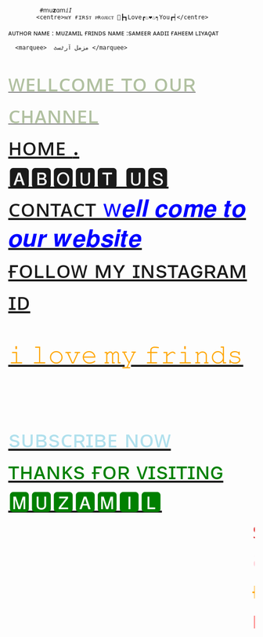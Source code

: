              #ｍ𝗎𝘇ɑｍⅈ𝘐
            <centre>ᴍʏ ғɪʀsᴛ ᴘʀᴏᴊᴇᴄᴛ 🧗┣┓Love┏♨❤♨┑You┏┥</centre>
ᴀᴜᴛʜᴏʀ ɴᴀᴍᴇ : ᴍᴜᴢᴀᴍɪʟ 
ғʀɪɴᴅs ɴᴀᴍᴇ :sᴀᴍᴇᴇʀ 
ᴀᴀᴅɪɪ 
ғᴀʜᴇᴇᴍ
ʟɪʏᴀǫᴀᴛ 

      <marquee>  مزمل آرٹسٹ </marquee>

 <a href="https://instagram.com/___meir___muzamil__?igshid=NGVhN2U2NjQ0Yg=="> 
 <br><font color="blackdark"><font size="70"><centre>                ᴡᴇʟʟᴄᴏᴍᴇ ᴛᴏ ᴏᴜʀ ᴄʜᴀɴɴᴇʟ</centre>
<a href="https://instagram.com/___meir___muzamil__?igshid=NGVhN2U2NjQ0Yg=="><br>ʜᴏᴍᴇ
<a href="https://www.timesinternet.in">.        
<br>🅰🅱🅾🆄🆃 🆄🆂
<a href="https://www.indgovtjobs.in9103594759">
<br>ᴄᴏɴᴛᴀᴄᴛ
<font color="blue"><font size="100">w𝒆𝒍𝒍 𝒄𝒐𝒎𝒆 𝒕𝒐 𝒐𝒖𝒓 𝒘𝒆𝒃𝒔𝒊𝒕𝒆</font></font>
<a href="https://instagram.com/___meir___muzamil__?igshid=NGVhN2U2NjQ0Yg== "><br><font size="30">ғᴏʟʟᴏᴡ ᴍʏ ɪɴsᴛᴀɢʀᴀᴍ ɪᴅ</font>

<font size="400"><font color="orange">𝚒 𝚕𝚘𝚟𝚎 𝚖𝚢 𝚏𝚛𝚒𝚗𝚍𝚜 </font>


<a href="https://youtube.com/@muzamilmeer?feature=shared "><br><font color="blue red"><font size="40"> sᴜʙsᴄʀɪʙᴇ ɴᴏᴡ
<br><font color="green"><font size="50"> ᴛʜᴀɴᴋs ғᴏʀ ᴠɪsɪᴛɪɴɢ
<br><font size="800"><font ccolorolor="black">🅼🆄🆉🅰🅼🅸🅻 </font>
<br><font size="800"><font color="dark"><marquee>𝕤𝕒𝕞𝕖𝕖𝕣
<br><font size="800"><font color="pink">𝕒𝕒𝕕𝕚𝕚 </font>
<br><font size="800"><font color="orange">ғᴀʜᴇᴇᴍ </font>
<br><font size="800"><font color="red">ʟɪʏᴀǫᴀᴛ</font>


